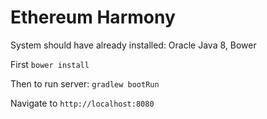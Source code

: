 # Ethereum Harmony


System should have already installed: Oracle Java 8, Bower

First `bower install`

Then to run server: `gradlew bootRun`

Navigate to `http://localhost:8080`


